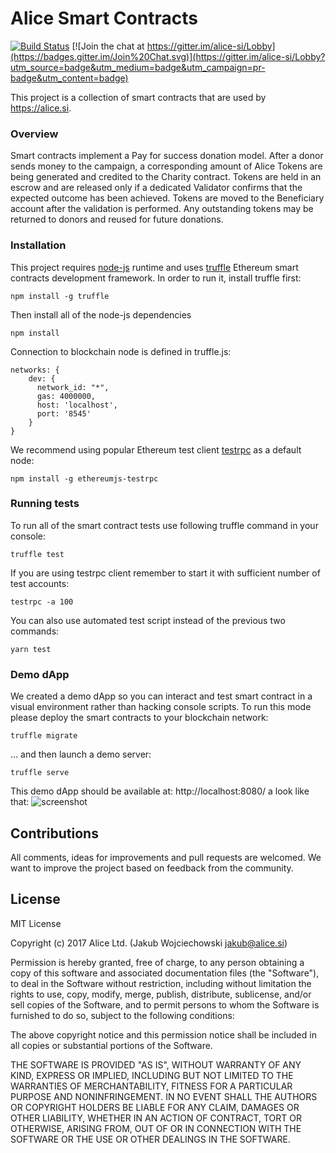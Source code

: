 # Alice Smart Contracts

[![Build Status](https://travis-ci.org/alice-si/contracts.svg?branch=master)](https://travis-ci.org/alice-si/contracts)
[![Join the chat at https://gitter.im/alice-si/Lobby](https://badges.gitter.im/Join%20Chat.svg)](https://gitter.im/alice-si/Lobby?utm_source=badge&utm_medium=badge&utm_campaign=pr-badge&utm_content=badge)

This project is a collection of smart contracts that are used by <https://alice.si>.

### Overview

Smart contracts implement a Pay for success donation model. After a donor sends money to the campaign, a corresponding amount of Alice Tokens are being generated and credited to the Charity contract. Tokens are held in an escrow and are released only if a dedicated Validator confirms that the expected outcome has been achieved. Tokens are moved to the Beneficiary account after the validation is performed. Any outstanding tokens may be returned to donors and reused for future donations.

### Installation
This project requires [node-js](https://github.com/nodejs/node) runtime and uses [truffle](https://github.com/trufflesuite/truffle) Ethereum smart contracts development framework. In order to run it, install truffle first:

    npm install -g truffle

Then install all of the node-js dependencies

    npm install

Connection to blockchain node is defined in truffle.js:

    networks: {
        dev: {
          network_id: "*",
          gas: 4000000,
          host: 'localhost',
          port: '8545'
        }
    }

We recommend using popular Ethereum test client [testrpc](https://github.com/ethereumjs/testrpc) as a default node:

    npm install -g ethereumjs-testrpc

### Running tests

To run all of the smart contract tests use following truffle command in your console:

    truffle test

If you are using testrpc client remember to start it with sufficient number of test accounts:

    testrpc -a 100

You can also use automated test script instead of the previous two commands:

    yarn test

### Demo dApp

We created a demo dApp so you can interact and test smart contract in a visual environment rather than hacking console scripts. To run this mode please deploy the smart contracts to your blockchain network:

    truffle migrate

... and then launch a demo server:

    truffle serve

This demo dApp should be available at: http://localhost:8080/ a look like that:
![screenshot](https://s3.eu-west-2.amazonaws.com/alice-res/alice-dApp.png)

## Contributions

All comments, ideas for improvements and pull requests are welcomed. We want to improve the project based on feedback from the community.

## License

MIT License

Copyright (c) 2017 Alice Ltd. (Jakub Wojciechowski jakub@alice.si)

Permission is hereby granted, free of charge, to any person obtaining a copy
of this software and associated documentation files (the "Software"), to deal
in the Software without restriction, including without limitation the rights
to use, copy, modify, merge, publish, distribute, sublicense, and/or sell
copies of the Software, and to permit persons to whom the Software is
furnished to do so, subject to the following conditions:

The above copyright notice and this permission notice shall be included in all
copies or substantial portions of the Software.

THE SOFTWARE IS PROVIDED "AS IS", WITHOUT WARRANTY OF ANY KIND, EXPRESS OR
IMPLIED, INCLUDING BUT NOT LIMITED TO THE WARRANTIES OF MERCHANTABILITY,
FITNESS FOR A PARTICULAR PURPOSE AND NONINFRINGEMENT. IN NO EVENT SHALL THE
AUTHORS OR COPYRIGHT HOLDERS BE LIABLE FOR ANY CLAIM, DAMAGES OR OTHER
LIABILITY, WHETHER IN AN ACTION OF CONTRACT, TORT OR OTHERWISE, ARISING FROM,
OUT OF OR IN CONNECTION WITH THE SOFTWARE OR THE USE OR OTHER DEALINGS IN THE
SOFTWARE.